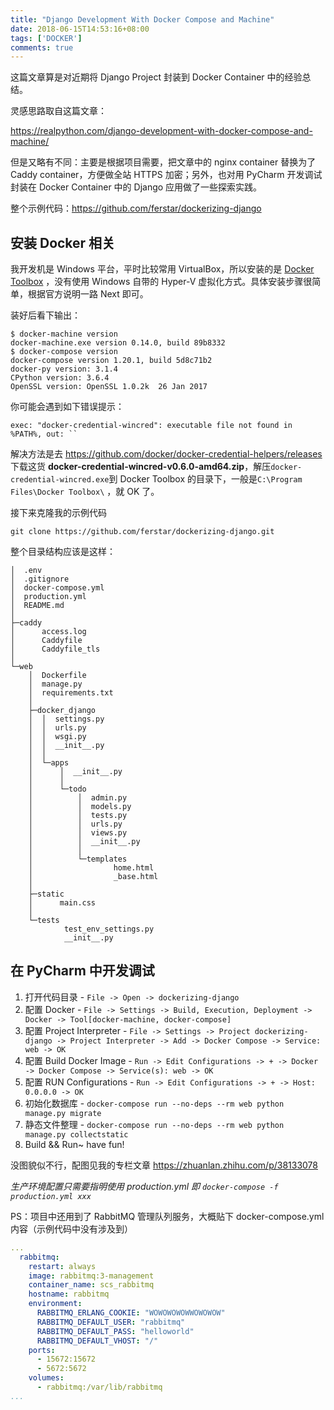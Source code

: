 ```yaml
---
title: "Django Development With Docker Compose and Machine"
date: 2018-06-15T14:53:16+08:00
tags: ['DOCKER']
comments: true
---
```


这篇文章算是对近期将 Django Project 封装到 Docker Container 中的经验总结。

灵感思路取自这篇文章：

https://realpython.com/django-development-with-docker-compose-and-machine/

但是又略有不同：主要是根据项目需要，把文章中的 nginx container 替换为了 Caddy container，方便做全站 HTTPS 加密；另外，也对用 PyCharm 开发调试封装在 Docker Container 中的 Django 应用做了一些探索实践。

整个示例代码：https://github.com/ferstar/dockerizing-django

## 安装 Docker 相关

我开发机是 Windows 平台，平时比较常用 VirtualBox，所以安装的是 [Docker Toolbox](https://www.docker.com/products/docker-toolbox) ，没有使用 Windows 自带的 Hyper-V 虚拟化方式。具体安装步骤很简单，根据官方说明一路 Next 即可。

装好后看下输出：

```shell
$ docker-machine version
docker-machine.exe version 0.14.0, build 89b8332
$ docker-compose version
docker-compose version 1.20.1, build 5d8c71b2
docker-py version: 3.1.4
CPython version: 3.6.4
OpenSSL version: OpenSSL 1.0.2k  26 Jan 2017
```

你可能会遇到如下错误提示：

```shell
exec: "docker-credential-wincred": executable file not found in %PATH%, out: ``
```

解决方法是去 <https://github.com/docker/docker-credential-helpers/releases> 下载这货 **docker-credential-wincred-v0.6.0-amd64.zip**，解压`docker-credential-wincred.exe`到 Docker Toolbox 的目录下，一般是`C:\Program Files\Docker Toolbox\` ，就 OK 了。

接下来克隆我的示例代码

`git clone https://github.com/ferstar/dockerizing-django.git`

整个目录结构应该是这样：

```shell
│  .env
│  .gitignore
│  docker-compose.yml
│  production.yml
│  README.md
│
├─caddy
│      access.log
│      Caddyfile
│      Caddyfile_tls
│
└─web
    │  Dockerfile
    │  manage.py
    │  requirements.txt
    │
    ├─docker_django
    │  │  settings.py
    │  │  urls.py
    │  │  wsgi.py
    │  │  __init__.py
    │  │
    │  └─apps
    │      │  __init__.py
    │      │
    │      └─todo
    │          │  admin.py
    │          │  models.py
    │          │  tests.py
    │          │  urls.py
    │          │  views.py
    │          │  __init__.py
    │          │
    │          └─templates
    │                  home.html
    │                  _base.html
    │
    ├─static
    │      main.css
    │
    └─tests
            test_env_settings.py
            __init__.py
```

## 在 PyCharm 中开发调试

1. 打开代码目录 - `File -> Open -> dockerizing-django`
2. 配置 Docker - `File -> Settings -> Build, Execution, Deployment -> Docker -> Tool[docker-machine, docker-compose]`
3. 配置 Project Interpreter - `File -> Settings -> Project dockerizing-django -> Project Interpreter -> Add -> Docker Compose -> Service: web -> OK`
4. 配置 Build Docker Image - `Run -> Edit Configurations -> + -> Docker -> Docker Compose -> Service(s): web -> OK`
5. 配置 RUN Configurations - `Run -> Edit Configurations -> + -> Host: 0.0.0.0 -> OK`
6. 初始化数据库 - `docker-compose run --no-deps --rm web python manage.py migrate` 
7. 静态文件整理 - `docker-compose run --no-deps --rm web python manage.py collectstatic` 
8. Build && Run~ have fun!

没图貌似不行，配图见我的专栏文章 <https://zhuanlan.zhihu.com/p/38133078>

*生产环境配置只需要指明使用 production.yml 即 `docker-compose -f production.yml xxx`*

PS：项目中还用到了 RabbitMQ 管理队列服务，大概贴下 docker-compose.yml 内容（示例代码中没有涉及到）

```yaml
...  
  rabbitmq:
    restart: always
    image: rabbitmq:3-management
    container_name: scs_rabbitmq
    hostname: rabbitmq
    environment:
      RABBITMQ_ERLANG_COOKIE: "WOWOWOWOWWOWOWOW"
      RABBITMQ_DEFAULT_USER: "rabbitmq"
      RABBITMQ_DEFAULT_PASS: "helloworld"
      RABBITMQ_DEFAULT_VHOST: "/"
    ports:
      - 15672:15672
      - 5672:5672
    volumes:
      - rabbitmq:/var/lib/rabbitmq
...
```


